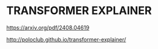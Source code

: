 # TRANSFORMER EXPLAINER

<https://arxiv.org/pdf/2408.04619>

<http://poloclub.github.io/transformer-explainer/>
